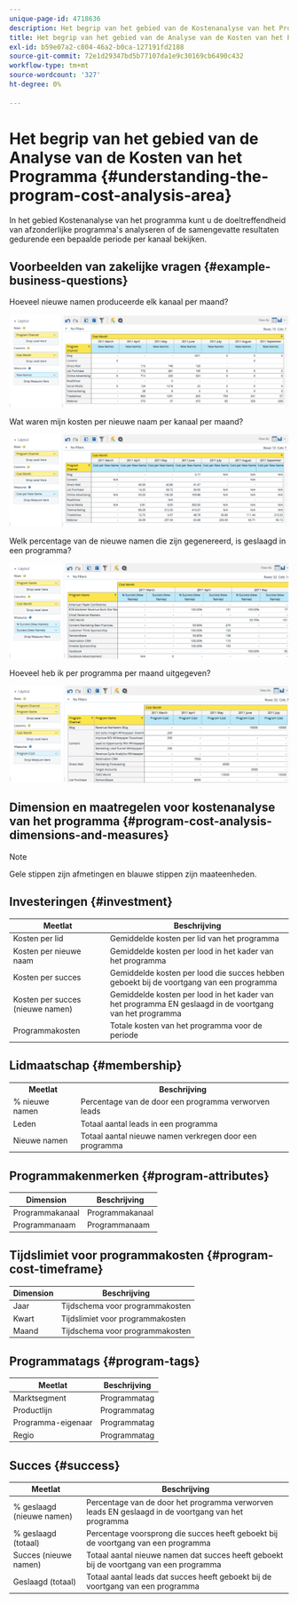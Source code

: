 ```yaml
---
unique-page-id: 4718636
description: Het begrip van het gebied van de Kostenanalyse van het Programma - de Documenten van Marketo - de Documentatie van het Product
title: Het begrip van het gebied van de Analyse van de Kosten van het Programma
exl-id: b59e07a2-c804-46a2-b0ca-127191fd2188
source-git-commit: 72e1d29347bd5b77107da1e9c30169cb6490c432
workflow-type: tm+mt
source-wordcount: '327'
ht-degree: 0%

---
```


# Het begrip van het gebied van de Analyse van de Kosten van het Programma {#understanding-the-program-cost-analysis-area}

In het gebied Kostenanalyse van het programma kunt u de doeltreffendheid van afzonderlijke programma&#39;s analyseren of de samengevatte resultaten gedurende een bepaalde periode per kanaal bekijken.

## Voorbeelden van zakelijke vragen {#example-business-questions}

Hoeveel nieuwe namen produceerde elk kanaal per maand?

![](assets/image2015-5-6-14-3a13-3a47.png)

Wat waren mijn kosten per nieuwe naam per kanaal per maand?

![](assets/image2015-5-6-14-3a16-3a28.png)

Welk percentage van de nieuwe namen die zijn gegenereerd, is geslaagd in een programma?

![](assets/image2015-5-6-14-3a31-3a15.png)

Hoeveel heb ik per programma per maand uitgegeven?

![](assets/image2015-5-6-14-3a36-3a34.png)

## Dimension en maatregelen voor kostenanalyse van het programma {#program-cost-analysis-dimensions-and-measures}

>[!NOTE]
>
>Gele stippen zijn afmetingen en blauwe stippen zijn maateenheden.

## Investeringen {#investment}

| Meetlat | Beschrijving |
|---|---|
| Kosten per lid | Gemiddelde kosten per lid van het programma |
| Kosten per nieuwe naam | Gemiddelde kosten per lood in het kader van het programma |
| Kosten per succes | Gemiddelde kosten per lood die succes hebben geboekt bij de voortgang van een programma |
| Kosten per succes (nieuwe namen) | Gemiddelde kosten per lood in het kader van het programma EN geslaagd in de voortgang van het programma |
| Programmakosten | Totale kosten van het programma voor de periode |

## Lidmaatschap {#membership}

<table> 
 <tbody> 
  <tr> 
   <th>Meetlat</th> 
   <th>Beschrijving</th> 
  </tr> 
  <tr> 
   <td>% nieuwe namen</td> 
   <td>Percentage van de door een programma verworven leads</td> 
  </tr> 
  <tr> 
   <td>Leden</td> 
   <td>Totaal aantal leads in een programma</td> 
  </tr> 
  <tr> 
   <td>Nieuwe namen</td> 
   <td>Totaal aantal nieuwe namen verkregen door een programma</td> 
  </tr> 
 </tbody> 
</table>

## Programmakenmerken {#program-attributes}

| Dimension | Beschrijving |
|---|---|
| Programmakanaal | Programmakanaal |
| Programmanaam | Programmanaam |

## Tijdslimiet voor programmakosten {#program-cost-timeframe}

| Dimension | Beschrijving |
|---|---|
| Jaar | Tijdschema voor programmakosten |
| Kwart | Tijdslimiet voor programmakosten |
| Maand | Tijdschema voor programmakosten |

## Programmatags {#program-tags}

| Meetlat | Beschrijving |
|---|---|
| Marktsegment | Programmatag |
| Productlijn | Programmatag |
| Programma-eigenaar | Programmatag |
| Regio | Programmatag |

## Succes {#success}

| Meetlat | Beschrijving |
|---|---|
| % geslaagd (nieuwe namen) | Percentage van de door het programma verworven leads EN geslaagd in de voortgang van het programma |
| % geslaagd (totaal) | Percentage voorsprong die succes heeft geboekt bij de voortgang van een programma |
| Succes (nieuwe namen) | Totaal aantal nieuwe namen dat succes heeft geboekt bij de voortgang van een programma |
| Geslaagd (totaal) | Totaal aantal leads dat succes heeft geboekt bij de voortgang van een programma |

